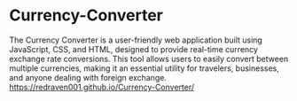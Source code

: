 # Currency-Converter
The Currency Converter is a user-friendly web application built using JavaScript, CSS, and HTML, designed to provide real-time currency exchange rate conversions. This tool allows users to easily convert between multiple currencies, making it an essential utility for travelers, businesses, and anyone dealing with foreign exchange.
<br>
https://redraven001.github.io/Currency-Converter/
